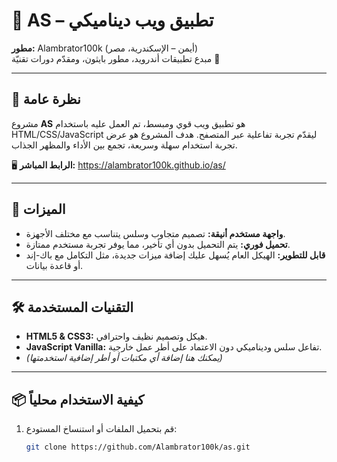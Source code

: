 # 🌟 AS – تطبيق ويب ديناميكي  
**مطور:** Alambrator100k (أيمن – الإسكندرية، مصر)  
مبدع تطبيقات أندرويد، مطور بايثون، ومقدّم دورات تقنيّة 🎯

---

## 📌 نظرة عامة
مشروع **AS** هو تطبيق ويب قوي ومبسط، تم العمل عليه باستخدام HTML/CSS/JavaScript ليقدّم تجربة تفاعلية عبر المتصفح. هدف المشروع هو عرض تجربة استخدام سهلة وسريعة، تجمع بين الأداء والمظهر الجذاب.

🖥️ **الرابط المباشر:** https://alambrator100k.github.io/as/

---

## 🚀 الميزات

- **واجهة مستخدم أنيقة:** تصميم متجاوب وسلس يتناسب مع مختلف الأجهزة.
- **تحميل فوري:** يتم التحميل بدون أي تأخير، مما يوفر تجربة مستخدم ممتازة.
- **قابل للتطوير:** الهيكل العام يُسهل عليك إضافة ميزات جديدة، مثل التكامل مع باك-إند أو قاعدة بيانات.

---

## 🛠️ التقنيات المستخدمة

- **HTML5 & CSS3:** هيكل وتصميم نظيف واحترافي.
- **JavaScript Vanilla:** تفاعل سلس وديناميكي دون الاعتماد على أطر عمل خارجية.
- *(يمكنك هنا إضافة أي مكتبات أو أطر إضافية استخدمتها)*

---

## 📦 كيفية الاستخدام محلياً

1. قم بتحميل الملفات أو استنساخ المستودع:
   ```bash
   git clone https://github.com/Alambrator100k/as.git

